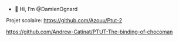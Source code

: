 - 👋 Hi, I’m @DamienOgnard


<!---
DamienOgnard/DamienOgnard is a ✨ special ✨ repository because its `README.md` (this file) appears on your GitHub profile.
You can click the Preview link to take a look at your changes.
--->

Projet scolaire:
https://github.com/Azouu/Ptut-2

https://github.com/Andrew-Catinat/PTUT-The-binding-of-chocoman
